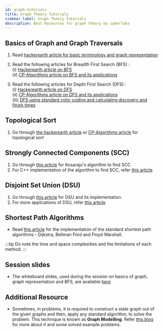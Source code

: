 ```yaml
---
id: graph-tutorials
title: Graph Theory Tutorials
sidebar_label: Graph Theory Tutorials
description: Best Resources for graph theory by cyberlabs
---
```


## Basics of Graph and Graph Traversals

1. Read [hackerearth article for basic terminology and graph representation](https://www.hackerearth.com/practice/algorithms/graphs/graph-representation/tutorial/)

2. Read the following articles for Breadth First Search (BFS) :<br/>
   (i) [Hackerearth article on BFS](https://www.hackerearth.com/practice/algorithms/graphs/breadth-first-search/tutorial/)<br/>
   (ii) [CP-Algorithms article on BFS and its applications](https://cp-algorithms.com/graph/breadth-first-search.html)

3. Read the following articles for Depth First Search (DFS) :<br/>
   (i) [Hackerearth article on DFS](https://www.hackerearth.com/practice/algorithms/graphs/depth-first-search/tutorial/)<br/>
   (ii) [CP-Algorithms article on DFS and its applications](https://cp-algorithms.com/graph/depth-first-search.html)<br/>
   (iii) [DFS using standard color coding and calculating discovery and finish times](https://www.gatevidyalay.com/depth-first-search-dfs-algorithm/)

## Topological Sort

1. Go through [the hackerearth article](https://www.hackerearth.com/practice/algorithms/graphs/topological-sort/tutorial/) or [CP-Algorithms article](https://cp-algorithms.com/graph/topological-sort.html) for topological sort

## Strongly Connected Components (SCC)

1. Go through [this article](https://www.hackerearth.com/practice/algorithms/graphs/strongly-connected-components/tutorial/) for Kosaraju's algorithm to find SCC
2. For C++ implementation of the algorithm to find SCC, refer [this article](https://cp-algorithms.com/graph/strongly-connected-components.html)

## Disjoint Set Union (DSU)

1. Go through [this article](https://www.hackerearth.com/practice/notes/disjoint-set-union-union-find/) for DSU and its implementation.
2. For more applications of DSU, refer [this article](https://cp-algorithms.com/data_structures/disjoint_set_union.html)

## Shortest Path Algorithms

- Read [this article](https://www.hackerearth.com/practice/algorithms/graphs/shortest-path-algorithms/tutorial/) for the implementation of the standard shortest path algorithms - Dijkstra, Bellman Ford and Floyd Warshall. <br/>

:::tip
Do note the time and space complexities and the limitations of each method.
:::

## Session slides

- The whiteboard slides, used during the session on basics of graph, graph representation and BFS, are available [here](https://drive.google.com/file/d/18WOB_HSEK2nBZFlM0fsL46g_dRlbEFBa/view)

## Additional Resource

- Sometimes, in problems, it is required to construct a state graph out of the given graphs and then, apply any standard algorithm, to solve the problem. This technique is known as **Graph Modelling**. Refer [this blog](https://codeforces.com/blog/entry/45897) for more about it and some solved example problems.
